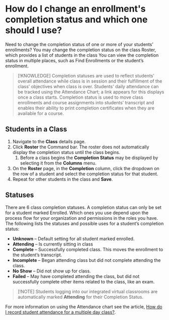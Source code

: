 ﻿# How do I change an enrollment's completion status and which one should I use?

Need to change the completion status of one or more of your students’ enrollments? You may change the completion status on the class Roster, which provides a list of students in the class You can view the completion status in multiple places, such as Find Enrollments or the student’s enrollment.

>[!KNOWLEDGE] Completion statuses are used to reflect students’ overall attendance while class is in session and their fulfillment of the class’ objectives when class is over. Students' daily attendance can be tracked using the Attendance Chart; a link appears for this displays once a class starts. Completion status is used to move class enrollments and course assignments into students’ transcript and enables their ability to print completion certificates when they are available for a course.

## Students in a Class
1. Navigate to the **Class** details page.
1. Click **Roster** the Command bar. The roster does not automatically display the completion status until the class begins.
   1. Before a class begins the **Completion Status** may be displayed by selecting it from the **Columns** menu. 
1. On the **Roster** page, in the **Completion** column, click the dropdown on the row of a student and select the completion status for that student. 
1. Repeat for other students in the class and **Save**.

## Statuses
There are 6 class completion statuses. A completion status can only be set for a student marked Enrolled. Which ones you use depend upon the process flow for your organization and permissions in the roles you have. The following lists the statuses and possible uses for a student’s completion status:

- **Unknown** – Default setting for all student marked enrolled.
- **Attending** – Is currently sitting in class
- **Complete** – Successfully completed class. This moves the enrollment to the student’s transcript.
- **Incomplete** – Began attending class but did not complete attending the class.
- **No Show** – Did not show up for class.
- **Failed** – May have completed attending the class, but did not successfully complete other items related to the class, like an exam.

>[!NOTE] Students logging into our integrated virtual classrooms are automatically marked **Attending** for their Completion Status.

For more information on using the Attendance chart see the article, [How do I record student attendance for a multiple day class?](tms-administrators/class-attendance-and-roster-management/how-do-i-record-student-attendance-for-a-multiple-day-class.md). 
